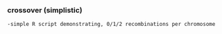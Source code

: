 ### crossover (simplistic)
    -simple R script demonstrating, 0/1/2 recombinations per chromosome
    
